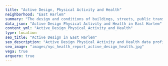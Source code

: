 ```yaml
---
title: "Active Design, Physical Activity and Health"
neighborhood: "East Harlem"
summary: "The design and conditions of buildings, streets, public transportation and parks influence physical activity, use of active transportation and other healthy behavior. A neighborhood's features can also impact the safety of its residents."
data_json: "Active Design Physical Activity and Health in East Harlem"
content_yml: "Active_Design_Physical_Activity_and_Health"
type: location
seo_title: "Active Design in East Harlem"
seo_description: "Active Design Physical Activity and Health data profile for the East Harlem neighborhood of NYC."
seo_image: "images/nyc_health_report_active_design_health.jpg"
vega: true
arquero: true
---
```

